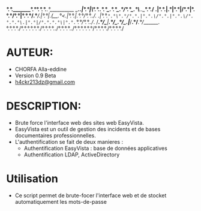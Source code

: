 ________°.°___._______°.°________°.°________.°____________.________.°__________
\______.\.|°.°|\°.°..°\.°\_____.°\.°\_____.°\/_°.°\_____.°\\______.\.\____°.°./
.|°.°.|.°\|°.°|/°.°|°.°\.°/°.°|°.°\.°/.°____/.|°.°|._(__.°<.|°.°.|.°\.°/°.°../.
.|°.°.`°.°\°.°/°.°.|°.°.\/°.°.|°.°.\/°.°.°.°\.|°.°|/°.°.°.°\|°.°.`°.°\/°.°../_.
/_______.°/___\____|__.°/\_______.°/\_______.\|___/______.°/_______.°/_______.\
°.°.°.°.\/°.°.°.°.°.°.\/°.°.°.°..\/°.°.°.°..\/°.°.°.°.°.°\/°.°.°.°.\/°.°.°.°.\/

# AUTEUR:
 - CHORFA Alla-eddine
 - Version 0.9 Beta
 - h4ckr213dz@gmail.com

# DESCRIPTION:
 - Brute force l'interface web des sites web EasyVista.
 - EasyVista est un outil de gestion des incidents et de bases documentaires professionnelles.
 - L'authentification se fait de deux manieres :
   - Authentification EasyVista : base de données applicatives
   - Authentification LDAP, ActiveDirectory

# Utilisation
 - Ce script permet de brute-focer l'interface web et de stocket automatiquement les mots-de-passe
